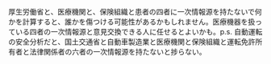厚生労働省と、医療機関と、保険組織と患者の四者に一次情報源を持たないで何かを計算すると、誰かを傷つける可能性があるかもしれません。医療機器を扱っている四者の一次情報源と意見交換できる人に任せるとよいかも。p.s. 自動運転の安全分析だと、国土交通省と自動車製造業と医療機関と保険組織と運転免許所有者と法律関係者の六者の一次情報源を持たないと捗らない。
